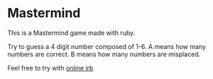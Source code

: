 # Mastermind
This is a Mastermind game made with ruby.

Try to guess a 4 digit number composed of 1-6.
A means how many numbers are correct.
B means how many numbers are misplaced.

Feel free to try with [online irb](https://repl.it/C8IV/1)